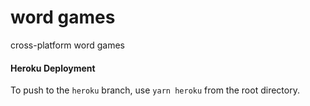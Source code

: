 # word games
cross-platform word games

#### Heroku Deployment
To push to the `heroku` branch, use `yarn heroku` from the root directory.